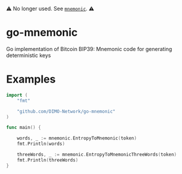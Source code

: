 ⚠️ No longer used. See [`mnemonic`](https://github.com/DIMO-Network/mnemonic). ⚠️

# go-mnemonic

Go implementation of Bitcoin BIP39: Mnemonic code for generating deterministic keys

# Examples

```go
import (
	"fmt"

	"github.com/DIMO-Network/go-mnemonic"
)

func main() {

    words, _ := mnemonic.EntropyToMnemonic(token)
	fmt.Println(words)

	threeWords, _ := mnemonic.EntropyToMnemonicThreeWords(token)
	fmt.Println(threeWords)
}
```
